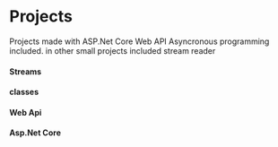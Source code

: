 # Projects
Projects made with ASP.Net Core Web API
Asyncronous programming included.
in other small projects included stream reader
<h4>Streams</h4>
<h4>classes</h4>
<h4>Web Api</h4>
<h4>Asp.Net Core</h4>




